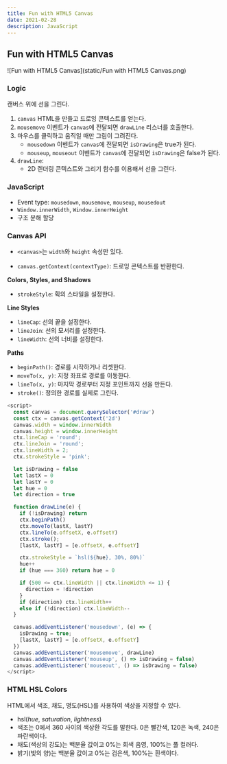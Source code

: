```yaml
---
title: Fun with HTML5 Canvas
date: 2021-02-28
description: JavaScript
---
```


## Fun with HTML5 Canvas

![Fun with HTML5 Canvas](static/Fun with HTML5 Canvas.png)

### Logic

캔버스 위에 선을 그린다.

1. `canvas` HTML을 만들고 드로잉 콘텍스트를 얻는다.
2. `mousemove` 이벤트가 `canvas`에 전달되면 `drawLine` 리스너를 호출한다.
3. 마우스를 클릭하고 움직일 때만 그림이 그려진다.
   - `mousedown` 이벤트가 `canvas`에 전달되면 `isDrawing`은 true가 된다.
   - `mouseup`, `mouseout` 이벤트가 `canvas`에 전달되면 `isDrawing`은 false가 된다.
4. `drawLine`:
   - 2D 렌더링 콘텍스트와 그리기 함수를 이용해서 선을 그린다.

### JavaScript

- Event type: `mousedown`, `mousemove`, `mouseup`, `mousedout`
- `Window.innerWidth`, `Window.innerHeight`
- 구조 분해 할당

### Canvas API

- `<canvas>`는 `width`와 `height` 속성만 있다.

- `canvas.getContext(contextType)`: 드로잉 콘텍스트를 반환한다.

**Colors, Styles, and Shadows**

- `strokeStyle`: 획의 스타일을 설정한다.

**Line Styles**

- `lineCap`: 선의 끝을 설정한다.
- `lineJoin`: 선의 모서리를 설정한다.
- `lineWidth`: 선의 너비를 설정한다.

**Paths**

- `beginPath()`: 경로를 시작하거나 리셋한다.
- `moveTo(x, y)`: 지정 좌표로 경로를 이동한다.
- `lineTo(x, y)`: 마지막 경로부터 지정 포인트까지 선을 만든다.
- `stroke()`: 정의한 경로를 실제로 그린다.

```javascript
<script>
  const canvas = document.querySelector('#draw')
  const ctx = canvas.getContext('2d')
  canvas.width = window.innerWidth
  canvas.height = window.innerHeight
  ctx.lineCap = 'round';
  ctx.lineJoin = 'round';
  ctx.lineWidth = 2;
  ctx.strokeStyle = 'pink';

  let isDrawing = false
  let lastX = 0
  let lastY = 0
  let hue = 0
  let direction = true

  function drawLine(e) {
    if (!isDrawing) return
    ctx.beginPath()
    ctx.moveTo(lastX, lastY)
    ctx.lineTo(e.offsetX, e.offsetY)
    ctx.stroke();
    [lastX, lastY] = [e.offsetX, e.offsetY]

    ctx.strokeStyle = `hsl(${hue}, 30%, 80%)`
    hue++
    if (hue === 360) return hue = 0

    if (500 <= ctx.lineWidth || ctx.lineWidth <= 1) {
      direction = !direction
    }
    if (direction) ctx.lineWidth++
    else if (!direction) ctx.lineWidth--
  }

  canvas.addEventListener('mousedown', (e) => {
    isDrawing = true;
    [lastX, lastY] = [e.offsetX, e.offsetY]
  })
  canvas.addEventListener('mousemove', drawLine)
  canvas.addEventListener('mouseup', () => isDrawing = false)
  canvas.addEventListener('mouseout', () => isDrawing = false)
</script>
```

### HTML HSL Colors

HTML에서 색조, 채도, 명도(HSL)를 사용하여 색상을 지정할 수 있다.

- hsl(*hue*, *saturation*, *lightness*)
- 색조는 0에서 360 사이의 색상환 각도를 말한다. 0은 빨간색, 120은 녹색, 240은 파란색이다.
- 채도(색상의 강도)는 백분율 값이고 0%는 회색 음영, 100%는 풀 컬러다.
- 밝기(빛의 양)는 백분율 값이고 0%는 검은색, 100%는 흰색이다.

